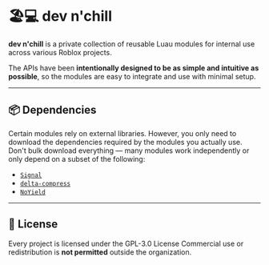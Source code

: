 # 🏖️💻 dev n'chill

**dev n'chill** is a private collection of reusable Luau modules for internal use across various Roblox projects.<br>

The APIs have been **intentionally designed to be as simple and intuitive as possible**, so the modules are easy to integrate and use with minimal setup.

---

## 📦 Dependencies

Certain modules rely on external libraries.
However, you only need to download the dependencies required by the modules you actually use.
Don't bulk download everything — many modules work independently or only depend on a subset of the following:

- [`Signal`](https://github.com/Sleitnick/RbxUtil/blob/main/modules/signal/init.luau)
- [`delta-compress`](https://github.com/nezuo/delta-compress)
- [`NoYield`](https://github.com/Roblox/rodux/blob/2ea111e5695dddaefcfb5d67bcbb1095fff1b069/src/NoYield.lua)

---

## 📜 License

Every project is licensed under the GPL-3.0 License 
Commercial use or redistribution is **not permitted** outside the organization.
